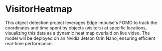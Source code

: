 # VisitorHeatmap
This object detection project leverages Edge Impulse's FOMO to track the coordinates and time spent by objects (visitors) at specific locations, visualizing this data as a dynamic heat map overlaid on live video. The model will be deployed on an Nvidia Jetson Orin Nano, ensuring efficient real-time performance.
